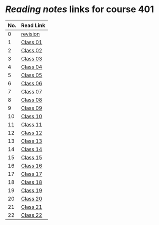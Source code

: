 # _Reading notes_ links for course 401

| **No.** | **Read Link**                                                                      |
| ------- | ---------------------------------------------------------------------------------- |
| 0       | [revision](https://ahmadjlallad.github.io/reading-notes/reading-notes401/class-00) |
| 1       | [Class 01](https://ahmadjlallad.github.io/reading-notes/reading-notes401/class-01) |
| 2       | [Class 02](https://ahmadjlallad.github.io/reading-notes/reading-notes401/class-02) |
| 3       | [Class 03](https://ahmadjlallad.github.io/reading-notes/reading-notes401/class-03) |
| 4       | [Class 04](https://ahmadjlallad.github.io/reading-notes/reading-notes401/class-04) |
| 5       | [Class 05](https://ahmadjlallad.github.io/reading-notes/reading-notes401/class-05) |
| 6       | [Class 06](https://ahmadjlallad.github.io/reading-notes/reading-notes401/class-06) |
| 7       | [Class 07](https://ahmadjlallad.github.io/reading-notes/reading-notes401/class-07) |
| 8       | [Class 08](https://ahmadjlallad.github.io/reading-notes/reading-notes401/class-08) |
| 9       | [Class 09](https://ahmadjlallad.github.io/reading-notes/reading-notes401/class-09) |
| 10      | [Class 10](https://ahmadjlallad.github.io/reading-notes/reading-notes401/class-10) |
| 11      | [Class 11](https://ahmadjlallad.github.io/reading-notes/reading-notes401/class-11) |
| 12      | [Class 12](https://ahmadjlallad.github.io/reading-notes/reading-notes401/class-12) |
| 13      | [Class 13](https://ahmadjlallad.github.io/reading-notes/reading-notes401/class-13) |
| 14      | [Class 14](https://ahmadjlallad.github.io/reading-notes/reading-notes401/class-14) |
| 15      | [Class 15](https://ahmadjlallad.github.io/reading-notes/reading-notes401/class-15) |
| 16      | [Class 16](https://ahmadjlallad.github.io/reading-notes/reading-notes401/class-16) |
| 17      | [Class 17](https://ahmadjlallad.github.io/reading-notes/reading-notes401/class-17) |
| 18      | [Class 18](https://ahmadjlallad.github.io/reading-notes/reading-notes401/class-18) |
| 19      | [Class 19](https://ahmadjlallad.github.io/reading-notes/reading-notes401/class-19) |
| 20      | [Class 20](https://ahmadjlallad.github.io/reading-notes/reading-notes401/class-20) |
| 21      | [Class 21](https://ahmadjlallad.github.io/reading-notes/reading-notes401/class-21) |
| 22      | [Class 22](https://ahmadjlallad.github.io/reading-notes/reading-notes401/class-22) |
